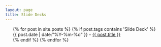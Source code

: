 ```yaml
---
layout: page
title: Slide Decks
---
```

<ul class="this" style="list-style-type:none">
{% for post in site.posts %}
{% if post.tags contains 'Slide Deck' %}<li>{{ post.date | date:"%Y-%m-%d" }} - <a href="{{ post.url | prepend: site.baseurl }}">{{ post.title }}</a></li>{% endif %}
{% endfor %}
</ul>
